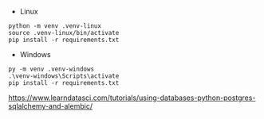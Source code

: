 - Linux
```
python -m venv .venv-linux
source .venv-linux/bin/activate
pip install -r requirements.txt
```

- Windows
```
py -m venv .venv-windows
.\venv-windows\Scripts\activate
pip install -r requirements.txt
```

https://www.learndatasci.com/tutorials/using-databases-python-postgres-sqlalchemy-and-alembic/
